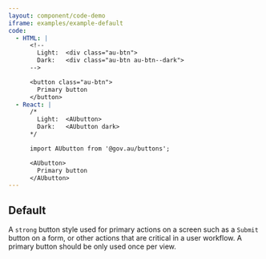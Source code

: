 ```yaml
---
layout: component/code-demo
iframe: examples/example-default
code:
  - HTML: |
      <!--
        Light:  <div class="au-btn">
        Dark:   <div class="au-btn au-btn--dark">
      -->

      <button class="au-btn">
        Primary button
      </button>
  - React: |
      /*
        Light:  <AUbutton>
        Dark:   <AUbutton dark>
      */

      import AUbutton from '@gov.au/buttons';

      <AUbutton>
        Primary button
      </AUbutton>
---
```

## Default

A `strong` button style used for primary actions on a screen such as a `Submit` button on a form, or other actions that are critical in a user workflow. A
primary button should be only used once per view.
